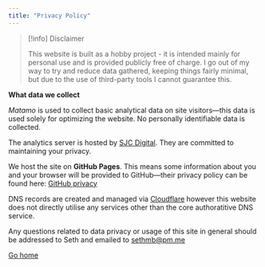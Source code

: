 ```yaml
---
title: "Privacy Policy"
---
```


> [!info] Disclaimer
>
> This website is built as a hobby project - it is intended mainly for personal use and is provided publicly free of charge. I go out of my way to try and reduce data gathered, keeping things fairly minimal, but due to the use of third-party tools I cannot guarantee this.

**What data we collect**

*Matamo* is used to collect basic analytical data on site visitors—this data is used solely for optimizing the website. No personally identifiable data is collected.

The analytics server is hosted by [SJC Digital](https://sjc-digital.com). They are committed to maintaining your privacy.

We host the site on **GitHub Pages**. This means some information about you and your browser will be provided to GitHub—their privacy policy can be found here: [GitHub privacy](https://docs.github.com/en/site-policy/privacy-policies/github-privacy-statement)

DNS records are created and managed via [Cloudflare](https://cloudflare.com) however this website does not directly utilise any services other than the core authoratitive DNS service. 

Any questions related to data privacy or usage of this site in general should be addressed to Seth and emailed to sethmb@pm.me

[Go home](/)